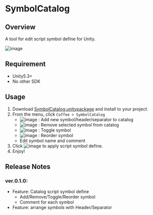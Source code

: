 SymbolCatalog
===

## Overview

A tool for edit script symbol define for Unity.

![image](https://user-images.githubusercontent.com/12690315/30959357-d6234108-a47a-11e7-8c3e-a06f3bd59cb0.png)

## Requirement

* Unity5.3+
* No other SDK




## Usage

1. Download [SymbolCatalog.unitypackage](https://github.com/mob-sakai/SymbolCatalog/raw/master/SymbolCatalog.unitypackage) and install to your project.
2. From the menu, click `Coffee > SymbolCatalog`
    * ![image](https://user-images.githubusercontent.com/12690315/30959671-da6291aa-a47b-11e7-8d4d-043b9496a030.png) : Add new symbol/header/separator to catalog
    * ![image](https://user-images.githubusercontent.com/12690315/30959706-f17632c0-a47b-11e7-9c59-d06ded5b381c.png) : Remove selected symbol from catalog
    * ![image](https://user-images.githubusercontent.com/12690315/30959891-72ef4e90-a47c-11e7-88d6-ef8ab4b67eb0.png) : Toggle symbol
    * ![image](https://user-images.githubusercontent.com/12690315/30959779-21e01516-a47c-11e7-9dbd-a4e532530a5e.png) : Reorder symbol
    * Edit symbol name and comment
3. Click ![image](https://user-images.githubusercontent.com/12690315/30959836-5034e2de-a47c-11e7-9b1e-947236b8e3ae.png) to apply script symbol define.
4. Enjoy!




## Release Notes

### ver.0.1.0:

* Feature: Catalog script symbol define
    * Add/Remove/Toggle/Reorder symbol
    * Comment for each symbol
* Feature: arrange symbols with Header/Separator 